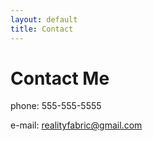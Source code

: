 ```yaml
---
layout: default
title: Contact
---
```

# Contact Me

phone:  555-555-5555

e-mail: realityfabric@gmail.com
